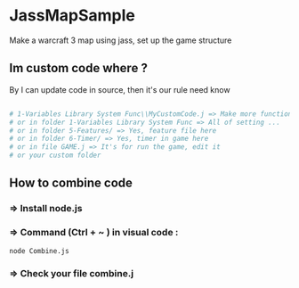 # JassMapSample
 Make a warcraft 3 map using jass, set up the game structure
 ## Im custom code where ?
 By I can update code in source, then it's our rule need know
 ```bash

# 1-Variables Library System Func\\MyCustomCode.j => Make more function support do something in your map
# or in folder 1-Variables Library System Func => All of setting ...
# or in folder 5-Features/ => Yes, feature file here
# or in folder 6-Timer/ => Yes, timer in game here
# or in file GAME.j => It's for run the game, edit it
# or your custom folder
```

## How to combine code 
### => Install node.js
### => Command (Ctrl + ~ ) in visual code : 
```bash
node Combine.js
```
### => Check your file combine.j